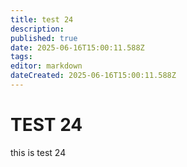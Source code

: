 ```yaml
---
title: test 24
description: 
published: true
date: 2025-06-16T15:00:11.588Z
tags: 
editor: markdown
dateCreated: 2025-06-16T15:00:11.588Z
---
```


# TEST 24
this is test 24
